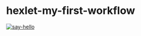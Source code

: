 # hexlet-my-first-workflow

[![say-hello](https://github.com/Acemore/hexlet-my-first-workflow/actions/workflows/say-hello.yaml/badge.svg)](https://github.com/Acemore/hexlet-my-first-workflow/actions/workflows/say-hello.yaml)
